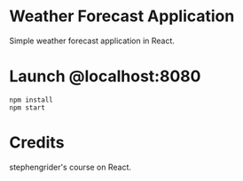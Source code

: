# Weather Forecast Application
Simple weather forecast application in React.

# Launch @localhost:8080
```
npm install
npm start
```

# Credits
stephengrider's course on React.
